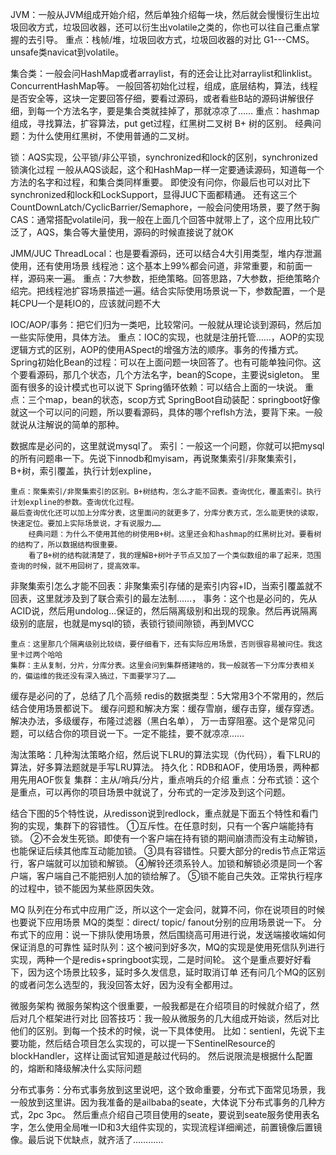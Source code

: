 

JVM：一般从JVM组成开始介绍，然后单独介绍每一块，然后就会慢慢衍生出垃圾回收方式，垃圾回收器，还可以衍生出volatile之类的，你也可以往自己重点掌握的去引导。
    重点：栈帧/堆，垃圾回收方式，垃圾回收器的对比 G1---CMS。unsafe类navicat到volatile。

集合类：一般会问HashMap或者arraylist，有的还会让比对arraylist和linklist。ConcurrentHashMap等。
一般回答初始化过程，组成，底层结构，算法，线程是否安全等，这块一定要回答仔细，要看过源码，或者看些B站的源码讲解很仔 细，到每一个方法名字，要是集合类就挂掉了，那就凉凉了……
    重点：hashmap组成，寻找算法，扩容算法，put get过程，红黑树二叉树 B+ 树的区别。
    经典问题：为什么使用红黑树，不使用普通的二叉树。

锁：AQS实现，公平锁/非公平锁，synchronized和lock的区别，synchronized锁演化过程
    一般从AQS谈起，这个和HashMap一样一定要通读源码，知道每一个方法的名字和过程，和集合类同样重要。
    即使没有问你，你最后也可以对比下synchronized和lock和LockSupport，显得JUC下面都精通。
    还有这三个CountDownLatch/CyclicBarrier/Semaphore，一般会问使用场景，要了然于胸
    CAS：通常搭配volatile问，我一般在上面几个回答中就带上了，这个应用比较广泛了，AQS，集合等大量使用，源码的时候直接说了就OK

JMM/JUC
ThreadLocal：也是要看源码，还可以结合4大引用类型，堆内存泄漏使用，还有使用场景
线程池：这个基本上99%都会问道，非常重要，和前面一样，源码来一遍。
    重点：7大参数，拒绝策略。回答思路，7大参数，拒绝策略介绍完。把线程池扩容场景描述一遍。结合实际使用场景说一下，参数配置，一个是耗CPU一个是耗IO的，应该就问题不大


IOC/AOP/事务：把它们归为一类吧，比较常问。一般就从理论谈到源码，然后加一些实际使用，具体方法。
    重点：IOC的实现，也就是注册托管……，AOP的实现逻辑方式的区别，AOP的使用ASpect的增强方法的顺序。事务的传播方式。
    Spring初始化Bean的过程：可以在上面问题一块回答了。也有可能单独问你。这个要看源码，那几个状态，几个方法名字，bean的Scope，主要说sigleton。
    里面有很多的设计模式也可以说下
Spring循环依赖：可以结合上面的一块说。
    重点：三个map，bean的状态，scop方式
    SpringBoot自动装配：springboot好像就这一个可以问的问题，所以要看源码，具体的哪个reflsh方法，要背下来。一般就说从注解说的简单的那种。



数据库是必问的，这里就说mysql了。
索引：一般这一个问题，你就可以把mysql的所有问题串一下。先说下innodb和myisam，再说聚集索引/非聚集索引，B+树，索引覆盖，执行计划expline，

    重点：聚集索引/非聚集索引的区别。B+树结构，怎么才能不回表。查询优化，覆盖索引。执行计划expline的参数。查询优化过程。
    最后查询优化还可以加上分库分表，这里面问的就更多了，分库分表方式，怎么能更快的读取，快速定位。要加上实际场景说，才有说服力……
        经典问题：为什么不使用其他的树使用B+树。这里还会和hashmap的红黑树比对。要看树的结构了，所以数据结构很重要。
        看了B+树的结构就清楚了，我的理解B+树叶子节点又加了一个类似数组的串了起来，范围查询的时候，就不用回树了，提高效率。

非聚集索引怎么才能不回表：非聚集索引存储的是索引内容+ID，当索引覆盖就不回表，这里就涉及到了联合索引的最左法制……，
事务：这个也是必问的，先从ACID说，然后用undolog...保证的，然后隔离级别和出现的现象。然后再说隔离级别的底层，也就是mysql的锁，表锁行锁间隙锁，再到MVCC

    重点：这里那几个隔离级别比较绕，要仔细看下，还有实际应用场景，否则很容易被问住。我这里卡过两个哈哈
    集群：主从复制，分片，分库分表。这里会问到集群搭建啥的，我一般就答一下分库分表相关的，偏运维的我还没有深入搞过，下面要学习了……


缓存是必问的了，总结了几个高频
redis的数据类型：5大常用3个不常用的，然后结合使用场景都说下。
    缓存问题和解决方案：缓存雪崩，缓存击穿，缓存穿透。解决办法，多级缓存，布隆过滤器（黑白名单），
        万一击穿阻塞。这个是常见问题，可以结合你的项目说一下。一定不能挂，要不就凉凉……

淘汰策略：几种淘汰策略介绍，然后说下LRU的算法实现（伪代码），看下LRU的算法，好多算法题就是手写LRU算法。
持久化：RDB和AOF，使用场景，两种都用先用AOF恢复
集群：主从/哨兵/分片，重点哨兵的介绍
重点：分布式锁：这个是重点，可以再你的项目场景中就说了，分布式的一定涉及到这个问题。

结合下图的5个特性说，从redisson说到redlock，重点就是下面五个特性和看门狗的实现，集群下的容错性。
    ①互斥性。在任意时刻，只有一个客户端能持有锁。
    ②不会发生死锁。即使有一个客户端在持有锁的期间崩溃而没有主动解锁，也能保证后续其他库互动能加锁。
    ③具有容错性。只要大部分的redis节点正常运行，客户端就可以加锁和解锁。
    ④解铃还须系铃人。加锁和解锁必须是同一个客户端，客户端自己不能把别人加的锁给解了。
    ⑤锁不能自己失效。正常执行程序的过程中，锁不能因为某些原因失效。


MQ
队列在分布式中应用广泛，所以这个一定会问，就算不问，你在说项目的时候也要说下应用场景
    MQ的类型：direct/ topic/ fanout分别的应用场景说一下。
    分布式下的应用：说一下排队使用场景，然后围绕高可用进行说，发送端接收端如何保证消息的可靠性
    延时队列：这个被问到好多次，MQ的实现是使用死信队列进行实现，两种一个是redis+springboot实现，二是时间轮。
        这个是重点要好好看下，因为这个场景比较多，延时多久发信息，延时取消订单
    还有问几个MQ的区别的或者问怎么选型的，我没回答太好，因为没有全都用过。


微服务架构
微服务架构这个很重要，一般我都是在介绍项目的时候就介绍了，然后对几个框架进行对比
    回答技巧：我一般从微服务的几大组成开始谈，然后对比他们的区别。到每一个技术的时候，说一下具体使用。
    比如：sentienl，先说下主要功能，然后结合项目怎么实现的，可以提一下SentinelResource的blockHandler，这样让面试官知道是敲过代码的。
        然后说限流是根据什么配置的，熔断和降级解决什么实际问题

分布式事务：分布式事务放到这里说吧，这个致命重要，分布式下面常见场景，我一般放到这里讲。因为我准备的是ailbaba的seate，大体说下分布式事务的几种方式，2pc 3pc。
    然后重点介绍自己项目使用的seate，要说到seate服务使用表名字，怎么使用全局唯一ID和3大组件实现的，实现流程详细阐述，前置镜像后置镜像。最后说下优缺点，就齐活了…………
























